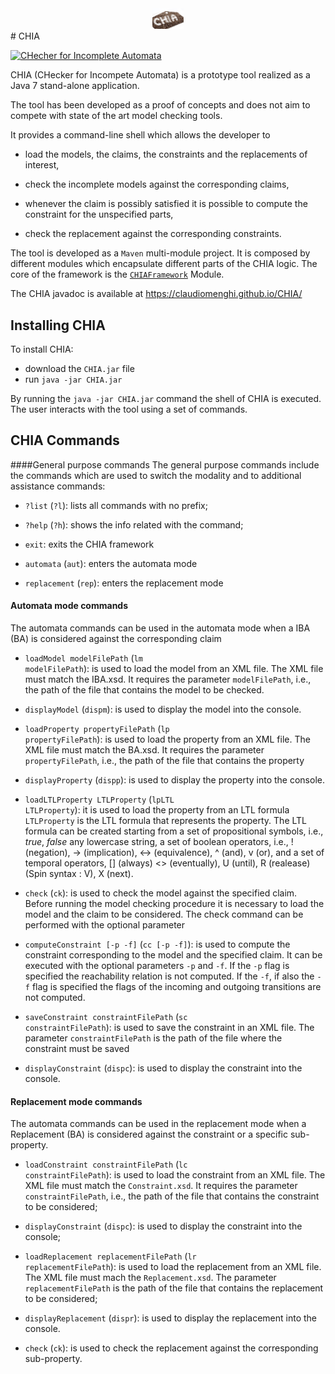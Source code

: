 <div align="center">
<img src="./CHIALogo.tif" alt="CHIA logo" width="50" />
</div>
# CHIA


[![CHecher for Incomplete Automata](http://i.imgur.com/46OKTDY.png
)](https://youtu.be/Kjs7uJqVIos "CHecher for Incomplete Automata")

CHIA (CHecker for Incompete Automata) is a prototype tool realized as a Java 7 stand-alone application.  

The tool has been developed as a proof of concepts and does not aim to compete with state of the art model checking tools.  

It provides a command-line shell which allows the developer to 

* load the models, the claims, the constraints and the replacements of interest,

* check the incomplete models against the corresponding claims,

* whenever the claim is possibly satisfied it is possible to compute the constraint for the unspecified parts,

* check the replacement against the corresponding constraints.

The tool is developed as a <code>Maven</code> multi-module project. It is composed by different modules which encapsulate different parts of the CHIA logic. The core of the framework is the [<code>CHIAFramework</code>](https://github.com/claudiomenghi/CHIA/tree/master/CHIA/CHIAFramework) Module.

The CHIA javadoc is available at <a href="https://claudiomenghi.github.io/CHIA/">https://claudiomenghi.github.io/CHIA/</a>

## Installing CHIA

To install CHIA:

* download the <code>CHIA.jar</code> file 
* run <code>java -jar CHIA.jar</code>

By running the <code>java -jar CHIA.jar</code> command the  shell of CHIA is executed. The user interacts with the tool using a set of commands.

## CHIA Commands

####General purpose commands
The general purpose commands include the commands which are used to switch the modality and to additional assistance commands:

* <code>?list</code> (<code>?l</code>): lists all commands with no prefix; 

* <code>?help</code> (<code>?h</code>): shows the info related with the command;

* <code>exit</code>: exits the CHIA framework

* <code>automata</code> (<code>aut</code>): enters the automata mode

* <code>replacement</code> (<code>rep</code>): enters the replacement mode


#### Automata mode commands
The automata commands can be used in the automata mode when a IBA (BA) is considered against the corresponding claim

* <code>loadModel modelFilePath</code> (<code>lm modelFilePath</code>): is used to load the model from an XML file. The XML file must match the IBA.xsd. It requires the parameter <code>modelFilePath</code>, i.e., the path of the file that contains the model to be checked.

* <code>displayModel</code> (<code>dispm</code>): is used to display the model into the console.

* <code>loadProperty propertyFilePath</code> (<code>lp propertyFilePath</code>): is used to load the property from an XML file. The XML file must match the BA.xsd. It requires the parameter <code>propertyFilePath</code>, i.e., the path of the file that contains the property

* <code>displayProperty</code> (<code>dispp</code>): is used to display the property into the console.

* <code>loadLTLProperty LTLProperty</code> (<code>lpLTL LTLProperty</code>): it is used to load the property from an LTL formula <code>LTLProperty</code> is the LTL formula that represents the property. The LTL formula can be created starting from a set of propositional symbols, i.e., <i>true</i>, <i>false</i> any lowercase string, a set of boolean operators, i.e., !  (negation), -> (implication), <-> (equivalence), ^ (and),  v  (or), and a set of temporal operators, []   (always)  <>   (eventually), U   (until), R   (realease) (Spin syntax : V),  X   (next).

* <code>check</code> (<code>ck</code>): is used to check the model against the specified claim. Before running the model checking procedure it is necessary to load the model and the claim to be considered. The check command can be performed with the optional parameter

* <code>computeConstraint [-p -f]</code> (<code>cc [-p -f]</code>): is used to compute the constraint corresponding to the model and the specified claim. It can be executed with the optional parameters <code>-p</code> and <code>-f</code>. If the 
<code>-p</code> flag is specified the reachability relation is not computed. If the <code>-f</code>, if also the <code>-f</code> flag is specified the flags of the incoming and outgoing transitions are not computed.
			
* <code>saveConstraint constraintFilePath</code> (<code>sc constraintFilePath</code>): is used to save the constraint in an XML file. The parameter <code>constraintFilePath</code> is the path of the file where the constraint must be saved

* <code>displayConstraint</code> (<code>dispc</code>): is used to display the constraint into the console.

#### Replacement mode commands
The automata commands can be used in the replacement mode when a Replacement (BA) is considered against the constraint or a specific sub-property.


* <code>loadConstraint constraintFilePath</code> (<code>lc constraintFilePath</code>): is used to load the constraint from an XML file. The XML file must match the <code>Constraint.xsd</code>. It requires the parameter <code>constraintFilePath</code>, i.e., the path of the file that contains the constraint to be considered;

* <code>displayConstraint</code> (<code>dispc</code>): is used to display the constraint into the console;

* <code>loadReplacement replacementFilePath</code> (<code>lr replacementFilePath</code>): is used to load the replacement from an XML file. The XML file must mach the <code>Replacement.xsd</code>. The parameter <code>replacementFilePath</code> is the path of the file that contains the replacement to be considered;

* <code>displayReplacement</code> (<code>dispr</code>): is used to display the replacement into the console.

* <code>check</code> (<code>ck</code>): is used to check the replacement  against the corresponding sub-property. 


